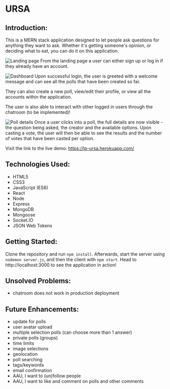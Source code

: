 # URSA

## Introduction:
This is a MERN stack application designed to let people ask questions for anything they want to ask. Whether it's getting someone's opinion, or deciding what to eat, you can do it on this application.

![Landing page](https://i.imgur.com/CSz33gh.png)
From the landing page a user can either sign up or log in if they already have an account.

![Dashboard](https://i.imgur.com/h1YU1Gv.png)
Upon successful login, the user is greeted with a welcome message and can see all the polls that have been created so far.

They can also create a new poll, view/edit their profile, or view all the accounts within the application.

The user is also able to interact with other logged in users through the chatroom (to be implemented)!

![Poll details](https://i.imgur.com/8b4z4Np.png)
Once a user clicks into a poll, the full details are now visible - the question being asked, the creator and the available options. Upon casting a vote, the user will then be able to see the results and the number of votes that have been casted per option.

Visit the link to the live demo: https://lp-ursa.herokuapp.com/

## Technologies Used:
- HTML5
- CSS3
- JavaScript (ES6)
- React
- Node
- Express
- MongoDB
- Mongoose
- Socket.IO
- JSON Web Tokens

## Getting Started:
Clone the repository and run `npm install`. Afterwards, start the server using `nodemon server.js`, and then the client with `npm start`. Head to http://localhost:3000 to see the application in action!

## Unsolved Problems:
- chatroom does not work in production deployment

## Future Enhancements:
- update for polls
- user avatar upload
- multiple selection polls (can choose more than 1 answer)
- private polls (groups)
- time limits
- image selections
- geolocation
- poll searching
- tags/keywords
- email confirmation
- AAU, I want to (un)follow people
- AAU, I want to like and comment on polls and other comments
